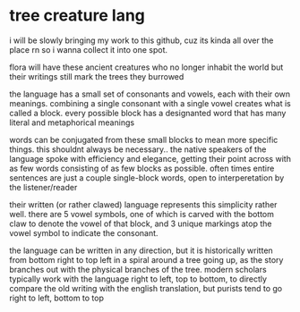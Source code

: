 # tree creature lang

i will be slowly bringing my work to this github, cuz its kinda all over the place rn so i wanna collect it into one spot.

flora will have these ancient creatures who no longer inhabit the world but their writings still mark the trees they burrowed

the language has a small set of consonants and vowels, each with their own meanings. combining a single consonant with a single vowel creates what is called a block. every possible block has a designanted word that has many literal and metaphorical meanings

words can be conjugated from these small blocks to mean more specific things. this shouldnt always be necessary.. the native speakers of the language spoke with efficiency and elegance, getting their point across with as few words consisting of as few blocks as possible. often times entire sentences are just a couple single-block words, open to interperetation by the listener/reader

their written (or rather clawed) language represents this simplicity rather well. there are 5 vowel symbols, one of which is carved with the bottom claw to denote the vowel of that block, and 3 unique markings atop the vowel symbol to indicate the consonant.

the language can be written in any direction, but it is historically written from bottom right to top left in a spiral around a tree going up, as the story branches out with the physical branches of the tree. modern scholars typically work with the language right to left, top to bottom, to directly compare the old writing with the english translation, but purists tend to go right to left, bottom to top
